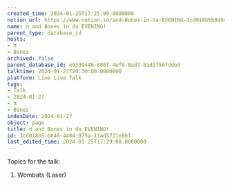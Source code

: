 ```yaml
---
created_time: 2024-01-25T17:25:00.0000000
notion_url: https://www.notion.so/and-Bones-in-da-EVENING-3cd018b5b8494404975a11ad5731e86f
name: π and Bones in da EVENING!
parent_type: database_id
hosts:
- π
- Bones
archived: false
parent_database_id: e9339446-880f-4ef0-8ad7-8ad1f507dded
talktime: 2024-01-27T20:30:00.0000000
platform: Line Live Talk
tags:
- Talk
- 2024-01-27
- π
- Bones
indexDate: 2024-01-27
object: page
title: π and Bones in da EVENING!
id: 3cd018b5-b849-4404-975a-11ad5731e86f
last_edited_time: 2024-01-25T17:29:00.0000000
---
```


Topics for the talk:
1. Wombats (Laser)

























